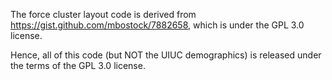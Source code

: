 The force cluster layout code is derived from https://gist.github.com/mbostock/7882658, which is under the GPL 3.0 license.

Hence, all of this code (but NOT the UIUC demographics) is released under the terms of the GPL 3.0 license.
